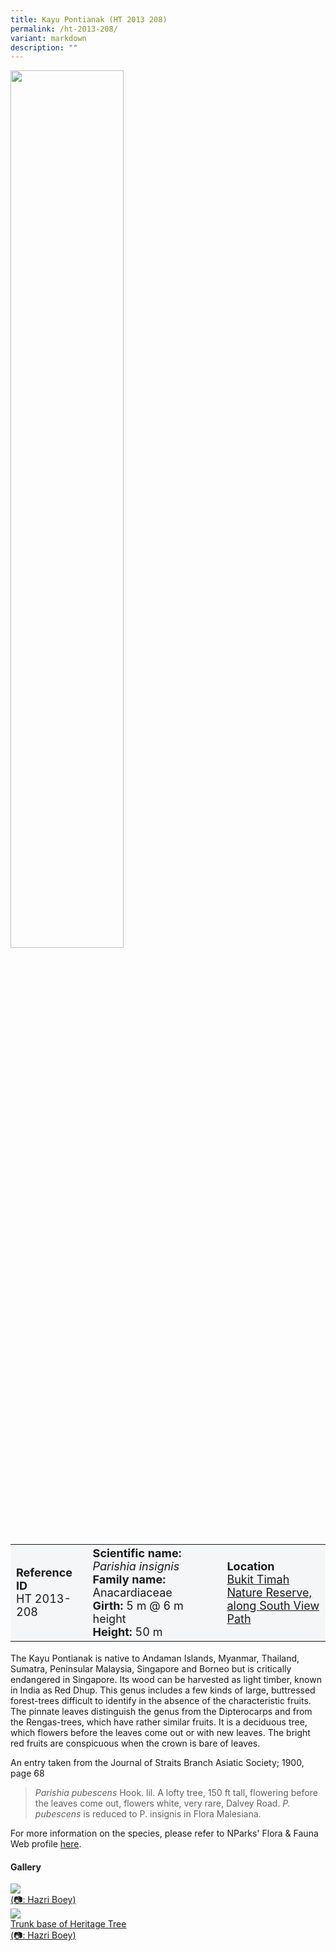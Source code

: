 ```yaml
---
title: Kayu Pontianak (HT 2013 208)
permalink: /ht-2013-208/
variant: markdown
description: ""
---
```

<div class="isomer-image-wrapper">
<img style="width: 60%" src="/images/Heritage_trees_photos/rain_tree_ht_2005_45-habit.jpg">
</div><table style="minWidth: 100px; font-size: 18px; background: #F4F6F7">
<tbody><tr>
<td rowspan="1" colspan="1">
<strong>Reference ID</strong>
<br>HT 2013-208
</td>
<td rowspan="1" colspan="1">
	<strong>Scientific name:</strong> <em>Parishia insignis</em>
<br><strong>Family name: </strong>Anacardiaceae
<br><strong>Girth: </strong>5 m @ 6 m height
<br><strong>Height: </strong>50 m
</td>
<td rowspan="1" colspan="1">
<strong>Location</strong><a href="https://www.onemap.gov.sg/?lat=1.3486899999971482&amp;lng=103.77748000000298">
 <br>Bukit Timah Nature Reserve,<br>along South View Path</a>
</td>
</tr>
</tbody>
</table>
<p>The Kayu Pontianak is native to Andaman Islands, Myanmar, Thailand, Sumatra, Peninsular Malaysia, Singapore and Borneo but is critically endangered in Singapore. Its wood can be harvested as light timber, known in India as Red Dhup. This genus includes a few kinds of large, buttressed forest-trees difficult to identify in the absence of the characteristic fruits. The pinnate leaves distinguish the genus from the Dipterocarps and from the Rengas-trees, which have rather similar fruits. It is a deciduous tree, which flowers before the leaves come out or with new leaves. The bright red fruits are conspicuous when the crown is bare of leaves.</p>

<p>An entry taken from the Journal of Straits Branch Asiatic Society; 1900, page 68
</p><blockquote><em>Parishia pubescens</em> Hook. lil. A lofty tree, 150 ft tall, flowering before the leaves come out, flowers white, very rare, Dalvey Road. <em>P. pubescens</em> is reduced to P. insignis in Flora Malesiana.</blockquote><p></p>

<p>For more information on the species, please refer to NParks' Flora &amp; Fauna Web profile <a href="https://www.nparks.gov.sg/florafaunaweb/flora/3/3/3377">here</a>.</p>

<h4><b>Gallery</b></h4>
<div class="isomer-card-grid">
<a href="/images/Heritage_trees_photos/rain_tree_ht_2005_45-habit.jpg" class="isomer-card">
<div class="isomer-card-image">
<div class="isomer-image-wrapper"><img src="/images/Heritage_trees_photos/rain_tree_ht_2005_45-habit.jpg"></div></div>
<div class="isomer-card-body"><div class="isomer-card-description">(📷: Hazri Boey)</div></div></a>
	
<a href="/images/Heritage_trees_photos/rain_tree_ht_2005_45-birdeyeview.jpg" class="isomer-card">
<div class="isomer-card-image">
<div class="isomer-image-wrapper"><img src="/images/Heritage_trees_photos/rain_tree_ht_2005_45-birdeyeview.jpg"></div></div>
<div class="isomer-card-body"><div class="isomer-card-description">Trunk base of Heritage Tree<br>(📷: Hazri Boey)</div></div></a></div>
